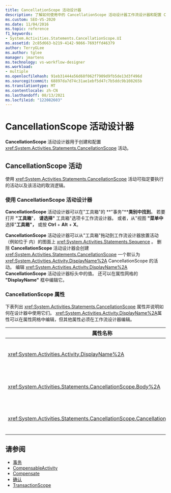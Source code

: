 ```yaml
---
title: CancellationScope 活动设计器
description: 了解如何使用中的 CancellationScope 活动设计器工作流设计器和配置 CancellationScope 活动。
ms.custom: SEO-VS-2020
ms.date: 11/04/2016
ms.topic: reference
f1_keywords:
- System.Activities.Statements.CancellationScope.UI
ms.assetid: 2c85d663-b219-4142-9866-7693ffd46379
author: TerryGLee
ms.author: tglee
manager: jmartens
ms.technology: vs-workflow-designer
ms.workload:
- multiple
ms.openlocfilehash: 91eb31444a56d68f062f7909d9fb5de13d3f496d
ms.sourcegitcommit: 68897da7d74c31ae1ebf5d47c7b5ddc9b108265b
ms.translationtype: MT
ms.contentlocale: zh-CN
ms.lasthandoff: 08/13/2021
ms.locfileid: "122082603"
---
```

# <a name="cancellationscope-activity-designer"></a>CancellationScope 活动设计器

**CancellationScope** 活动设计器用于创建和配置 <xref:System.Activities.Statements.CancellationScope> 活动。

## <a name="the-cancellationscope-activity"></a>CancellationScope 活动

使用 <xref:System.Activities.Statements.CancellationScope> 活动可指定要执行的活动以及该活动的取消逻辑。

### <a name="using-the-cancellationscope-activity-designer"></a>使用 CancellationScope 活动设计器

**CancellationScope** 活动设计器可以在"工具箱"的 **"事务"****类别中找到**。 若要打开 **"工具箱**"， **请选择"** 工具箱"选项卡工作流设计器。 或者，从"视图 **"菜单中** 选择"**工具箱"，** 或按 **Ctrl** + **Alt** + **X**。

**CancellationScope** 活动设计器可以从"工具箱"拖动到工作流设计器放置活动（例如位于 内）的图面上 <xref:System.Activities.Statements.Sequence> 。 删除 **CancellationScope** 活动设计器会创建 <xref:System.Activities.Statements.CancellationScope> 一个默认为 <xref:System.Activities.Activity.DisplayName%2A> CancellationScope 的活动。 编辑 <xref:System.Activities.Activity.DisplayName%2A> **CancellationScope** 活动设计器标头中的值。 还可以在属性网格的 **"DisplayName"** 框中编辑它。

### <a name="the-cancellationscope-properties"></a>CancellationScope 属性

下表列出 <xref:System.Activities.Statements.CancellationScope> 属性并说明如何在设计器中使用它们。 <xref:System.Activities.Activity.DisplayName%2A>属性可以在属性网格中编辑，但其他属性必须在工作流设计器编辑。

|属性名称|必选|使用情况|
|-|--------------|-|
|<xref:System.Activities.Activity.DisplayName%2A>|错误|<xref:System.Activities.Statements.CancellationScope> 活动的可选友好名称。 默认值为 CancellationScope。 虽然 <xref:System.Activities.Activity.DisplayName%2A> 值不是绝对必需的，但最好使用该属性值。|
|<xref:System.Activities.Statements.CancellationScope.Body%2A>|True|指定为其提供取消逻辑的活动。 若要添加活动，请从"工具箱"将活动拖放到 CancellationScope 活动设计器上的 <xref:System.Activities.Statements.CancellationScope.Body%2A> **"正文**"框中。   添加提示文本"此处放置活动"。|
|<xref:System.Activities.Statements.CancellationScope.CancellationHandler%2A>|True|指定在取消时执行的活动。 若要添加活动，请从"工具箱"将活动拖放到 CancellationScope 活动设计器上的 <xref:System.Activities.Statements.CancellationScope.CancellationHandler%2A> **CancellationHandler** 框中。  添加提示文本"此处放置活动"。|

## <a name="see-also"></a>请参阅

- [事务](../workflow-designer/transaction-activity-designers.md)
- [CompensableActivity](../workflow-designer/compensableactivity-activity-designer.md)
- [Compensate](../workflow-designer/compensate-activity-designer.md)
- [确认](../workflow-designer/confirm-activity-designer.md)
- [TransactionScope](../workflow-designer/transactionscope-activity-designer.md)
